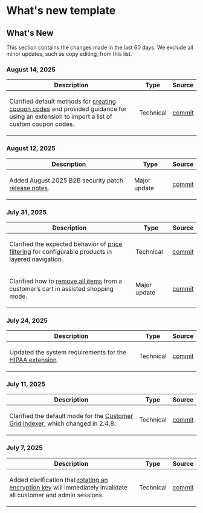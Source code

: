 # What's new template

## What's New

This section contains the changes made in the last 60 days. We exclude all minor updates, such as copy editing, from this list.

### August 14, 2025

<table style="table-layout:auto;">
  <thead>
    <tr>
      <th>Description</th>
      <th>Type</th>
      <th>Source</th>
    </tr>
  </thead>
  <tbody>
    <tr>
      <td><p>Clarified default methods for <a href="https://experienceleague.adobe.com/en/docs/commerce-admin/marketing/promotions/cart-rules/price-rules-cart-coupon">creating coupon codes</a> and provided guidance for using an extension to import a list of custom coupon codes.</p>
</td>
      <td>
        Technical
      </td>
      <td><a href="https://github.com/AdobeDocs/commerce-operations.en/commit/95e0223bb211b03a9c9ede7b53372c33cad65885">commit</a></td>
    </tr>
  </tbody>
</table>

### August 12, 2025

<table style="table-layout:auto;">
  <thead>
    <tr>
      <th>Description</th>
      <th>Type</th>
      <th>Source</th>
    </tr>
  </thead>
  <tbody>
    <tr>
      <td><p>Added August 2025 B2B security patch <a href="https://experienceleague.adobe.com/en/docs/commerce-admin/b2b/release-notes">release notes</a>.</p>
</td>
      <td>
        Major update
      </td>
      <td><a href="https://github.com/AdobeDocs/commerce-operations.en/commit/0ff127d55e62cc13241d9b6285f36a1bb56d8162">commit</a></td>
    </tr>
  </tbody>
</table>

### July 31, 2025

<table style="table-layout:auto;">
  <thead>
    <tr>
      <th>Description</th>
      <th>Type</th>
      <th>Source</th>
    </tr>
  </thead>
  <tbody>
    <tr>
      <td><p>Clarified the expected behavior of <a href="https://experienceleague.adobe.com/en/docs/commerce-admin/catalog/catalog/navigation/navigation-layered#price-navigation">price filtering</a> for configurable products in layered navigation.</p>
</td>
      <td>
        Technical
      </td>
      <td><a href="https://github.com/AdobeDocs/commerce-operations.en/commit/3227227b6cf4f159b40fda8a5a165a7097f8a0bd">commit</a></td>
    </tr>
    <tr>
      <td><p>Clarified how to <a href="https://experienceleague.adobe.com/en/docs/commerce-admin/stores-sales/point-of-purchase/assist/shopping-assisted-cart-manage">remove all items</a> from a customer’s cart in assisted shopping mode.</p>
</td>
      <td>
        Major update
      </td>
      <td><a href="https://github.com/AdobeDocs/commerce-operations.en/commit/193248c1fce55c950b22ec8d86613d23be1ead11">commit</a></td>
    </tr>
  </tbody>
</table>

### July 24, 2025

<table style="table-layout:auto;">
  <thead>
    <tr>
      <th>Description</th>
      <th>Type</th>
      <th>Source</th>
    </tr>
  </thead>
  <tbody>
    <tr>
      <td><p>Updated the system requirements for the <a href="https://experienceleague.adobe.com/en/docs/commerce-admin/start/compliance/hipaa-ready-service/overview#system-requirements">HIPAA extension</a>.</p>
</td>
      <td>
        Technical
      </td>
      <td><a href="https://github.com/AdobeDocs/commerce-operations.en/commit/a8a79656179b9a725aa84ce5481ef82747547745">commit</a></td>
    </tr>
  </tbody>
</table>

### July 11, 2025

<table style="table-layout:auto;">
  <thead>
    <tr>
      <th>Description</th>
      <th>Type</th>
      <th>Source</th>
    </tr>
  </thead>
  <tbody>
    <tr>
      <td><p>Clarified the default mode for the <a href="https://experienceleague.adobe.com/en/docs/commerce-admin/systems/tools/index-management">Customer Grid indexer</a>, which changed in 2.4.8.</p>
</td>
      <td>
        Technical
      </td>
      <td><a href="https://github.com/AdobeDocs/commerce-operations.en/commit/5294e7e31941d13d2cbeae89851bfe3a800acc6e">commit</a></td>
    </tr>
  </tbody>
</table>

### July 7, 2025

<table style="table-layout:auto;">
  <thead>
    <tr>
      <th>Description</th>
      <th>Type</th>
      <th>Source</th>
    </tr>
  </thead>
  <tbody>
    <tr>
      <td><p>Added clarification that <a href="https://experienceleague.adobe.com/en/docs/commerce-admin/systems/security/encryption-key">rotating an encryption key</a> will immediately invalidate all customer and admin sessions.</p>
</td>
      <td>
        Technical
      </td>
      <td><a href="https://github.com/AdobeDocs/commerce-operations.en/commit/5ba094edc8989019ad52dad02adae2dd6defeaf3">commit</a></td>
    </tr>
  </tbody>
</table>

